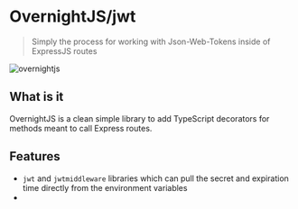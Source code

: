 # OvernightJS/jwt

> Simply the process for working with Json-Web-Tokens inside of ExpressJS routes

<img alt='overnightjs' src='https://github.com/seanpmaxwell/overnight/raw/master/overnightjs.png' border='0'>


## What is it

OvernightJS is a clean simple library to add TypeScript decorators for methods meant to call Express routes.


## Features
* `jwt` and `jwtmiddleware` libraries which can pull the secret and expiration time directly from the
environment variables
* 
